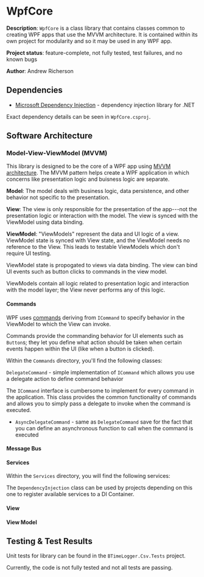 # WpfCore

**Description**: `WpfCore` is a class library that contains classes common to creating WPF apps that use the MVVM architecture. It is contained within its own project for modularity and so it may be used in any WPF app.

**Project status**: feature-complete, not fully tested, test failures, and no known bugs

**Author**: Andrew Richerson

## Dependencies

-   [Microsoft Dependency Injection](https://www.nuget.org/packages/Microsoft.Extensions.DependencyInjection) - dependency injection library for .NET

Exact dependency details can be seen in `WpfCore.csproj`.

## Software Architecture

### Model-View-ViewModel (MVVM)

This library is designed to be the core of a WPF app using [MVVM architecture](https://docs.microsoft.com/en-us/archive/msdn-magazine/2009/february/patterns-wpf-apps-with-the-model-view-viewmodel-design-pattern). The MVVM pattern helps create a WPF application in which concerns like presentation logic and buisness logic are separate.

**Model**:
The model deals with business logic, data persistence, and other behavior not specific to the presentation.

**View**:
The view is only responsible for the presentation of the app---not the presentation logic
or interaction with the model. The view is synced with the ViewModel using data binding.

**ViewModel**:
"ViewModels" represent the data and UI logic of a view. ViewModel state is synced with View state, and the ViewModel needs no reference to the View. This leads to testable ViewModels which don't require UI testing.

ViewModel state is propogated to views via data binding. The view can bind UI events such as button clicks to commands in the view model.

ViewModels contain all logic related to presentation logic and interaction with the model layer; the View never performs any of this logic.

#### Commands

WPF uses [commands](https://docs.microsoft.com/en-us/dotnet/api/system.windows.input.icommand?view=net-6.0) deriving from `ICommand` to specify behavior in the ViewModel to which the View can invoke.

Commands provide the commanding behavior for UI elements such as `Button`s; they let
you define what action should be taken when certain events happen within the UI (like when a button is clicked).

Within the `Commands` directory, you'll find the following classes:

`DelegateCommand` - simple implementation of `ICommand` which allows you use a delegate action to define command behavior

The `ICommand` interface is cumbersome to implement for every command in the application. This class provides the common functionality of commands and allows you to simply pass a
delegate to invoke when the command is executed.

-   `AsyncDelegateCommand` - same as `DelegateCommand` save for the fact that you can define an asynchronous function to call when the command is executed

#### Message Bus

#### Services

Within the `Services` directory, you will find the following services:

The `DependencyInjection` class can be used by projects depending on this one to register available services to a DI Container.

#### View

#### View Model

## Testing & Test Results

Unit tests for library can be found in the `BTimeLogger.Csv.Tests` project.

Currently, the code is not fully tested and not all tests are passing.
